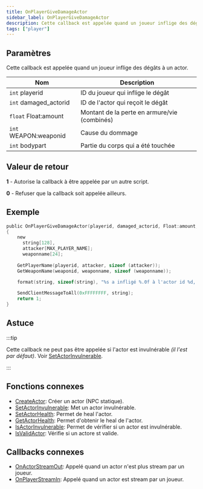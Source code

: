 ```yaml
---
title: OnPlayerGiveDamageActor
sidebar_label: OnPlayerGiveDamageActor
description: Cette callback est appelée quand un joueur inflige des dégâts à un actor.
tags: ["player"]
---
```


## Paramètres

Cette callback est appelée quand un joueur inflige des dégâts à un actor.

| Nom                   | Description                                  |
|-----------------------|----------------------------------------------|
| `int` playerid        | ID du joueur qui inflige le dégât            |
| `int` damaged_actorid | ID de l'actor qui reçoit le dégât            |
| `float` Float:amount  | Montant de la perte en armure/vie (combinés) |
| `int` WEAPON:weaponid | Cause du dommage                             |
| `int` bodypart        | Partie du corps qui a été touchée            |

## Valeur de retour

**1** - Autorise la callback à être appelée par un autre script.

**0** - Refuser que la callback soit appelée ailleurs.

## Exemple

```c
public OnPlayerGiveDamageActor(playerid, damaged_actorid, Float:amount, WEAPON:weaponid, bodypart)
{
    new 
      string[128], 
      attacker[MAX_PLAYER_NAME];
      weaponname[24];
    
    GetPlayerName(playerid, attacker, sizeof (attacker));
    GetWeaponName(weaponid, weaponname, sizeof (weaponname));

    format(string, sizeof(string), "%s a infligé %.0f à l'actor id %d, arme: %s", attacker, amount, damaged_actorid, weaponname);
    
    SendClientMessageToAll(0xFFFFFFFF, string);
    return 1;
}
```

## Astuce

:::tip

Cette callback ne peut pas être appelée si l'actor est invulnérable _(il l'est par défaut)_. Voir [SetActorInvulnerable](../functions/SetActorInvulnerable).

:::

## Fonctions connexes

- [CreateActor](../functions/CreateActor): Créer un actor (NPC statique).
- [SetActorInvulnerable](../functions/SetActorInvulnerable): Met un actor invulnérable.
- [SetActorHealth](../functions/SetActorHealth): Permet de heal l'actor.
- [GetActorHealth](../functions/GetActorHealth): Permet d'obtenir le heal de l'actor.
- [IsActorInvulnerable](../functions/IsActorInvulnerable): Permet de vérifier si un actor est invulnérable.
- [IsValidActor](../functions/IsValidActor): Vérifie si un actore st valide.

## Callbacks connexes

- [OnActorStreamOut](OnActorStreamOut): Appelé quand un actor n'est plus stream par un joueur. 
- [OnPlayerStreamIn](OnPlayerStreamIn): Appelé quand un actor est stream par un joueur.

